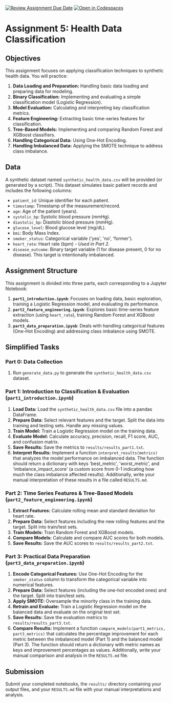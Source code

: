 [![Review Assignment Due Date](https://classroom.github.com/assets/deadline-readme-button-22041afd0340ce965d47ae6ef1cefeee28c7c493a6346c4f15d667ab976d596c.svg)](https://classroom.github.com/a/i99LRj_R)
[![Open in Codespaces](https://classroom.github.com/assets/launch-codespace-2972f46106e565e64193e422d61a12cf1da4916b45550586e14ef0a7c637dd04.svg)](https://classroom.github.com/open-in-codespaces?assignment_repo_id=19443868)
# Assignment 5: Health Data Classification

## Objectives

This assignment focuses on applying classification techniques to synthetic health data. You will practice:

1. **Data Loading and Preparation:** Handling basic data loading and preparing data for modeling.
2. **Binary Classification:** Implementing and evaluating a simple classification model (Logistic Regression).
3. **Model Evaluation:** Calculating and interpreting key classification metrics.
4. **Feature Engineering:** Extracting basic time-series features for classification.
5. **Tree-Based Models:** Implementing and comparing Random Forest and XGBoost classifiers.
6. **Handling Categorical Data:** Using One-Hot Encoding.
7. **Handling Imbalanced Data:** Applying the SMOTE technique to address class imbalance.

## Data

A synthetic dataset named `synthetic_health_data.csv` will be provided (or generated by a script). This dataset simulates basic patient records and includes the following columns:

* `patient_id`: Unique identifier for each patient.
* `timestamp`: Timestamp of the measurement/record.
* `age`: Age of the patient (years).
* `systolic_bp`: Systolic blood pressure (mmHg).
* `diastolic_bp`: Diastolic blood pressure (mmHg).
* `glucose_level`: Blood glucose level (mg/dL).
* `bmi`: Body Mass Index.
* `smoker_status`: Categorical variable ('yes', 'no', 'former').
* `heart_rate`: Heart rate (bpm) - *Used in Part 2*.
* `disease_outcome`: Binary target variable (1 for disease present, 0 for no disease). This target is intentionally imbalanced.

## Assignment Structure

This assignment is divided into three parts, each corresponding to a Jupyter Notebook:

1. **`part1_introduction.ipynb`**: Focuses on loading data, basic exploration, training a Logistic Regression model, and evaluating its performance.
2. **`part2_feature_engineering.ipynb`**: Explores basic time-series feature extraction (using `heart_rate`), training Random Forest and XGBoost models.
3. **`part3_data_preparation.ipynb`**: Deals with handling categorical features (One-Hot Encoding) and addressing class imbalance using SMOTE.

## Simplified Tasks

### Part 0: Data Collection

1. Run `generate_data.py` to generate the `synthetic_health_data.csv` dataset.

### Part 1: Introduction to Classification & Evaluation (`part1_introduction.ipynb`)

1. **Load Data:** Load the `synthetic_health_data.csv` file into a pandas DataFrame.
2. **Prepare Data:** Select relevant features and the target. Split the data into training and testing sets. Handle any missing values.
3. **Train Model:** Train a Logistic Regression model on the training data.
4. **Evaluate Model:** Calculate accuracy, precision, recall, F1 score, AUC, and confusion matrix.
5. **Save Results:** Save the metrics to `results/results_part1.txt`.
6. **Interpret Results:** Implement a function `interpret_results(metrics)` that analyzes the model performance on imbalanced data. The function should return a dictionary with keys 'best_metric', 'worst_metric', and 'imbalance_impact_score' (a custom score from 0-1 indicating how much the class imbalance affected results). Additionally, write your manual interpretation of these results in a file called `RESULTS.md`.

### Part 2: Time Series Features & Tree-Based Models (`part2_feature_engineering.ipynb`)

1. **Extract Features:** Calculate rolling mean and standard deviation for heart rate.
2. **Prepare Data:** Select features including the new rolling features and the target. Split into train/test sets.
3. **Train Models:** Train Random Forest and XGBoost models.
4. **Compare Models:** Calculate and compare AUC scores for both models.
5. **Save Results:** Save the AUC scores to `results/results_part2.txt`.

### Part 3: Practical Data Preparation (`part3_data_preparation.ipynb`)

1. **Encode Categorical Features:** Use One-Hot Encoding for the `smoker_status` column to transform the categorical variable into numerical features.
2. **Prepare Data:** Select features (including the one-hot encoded ones) and the target. Split into train/test sets.
3. **Apply SMOTE:** Oversample the minority class in the training data.
4. **Retrain and Evaluate:** Train a Logistic Regression model on the balanced data and evaluate on the original test set.
5. **Save Results:** Save the evaluation metrics to `results/results_part3.txt`.
6. **Compare Results:** Implement a function `compare_models(part1_metrics, part3_metrics)` that calculates the percentage improvement for each metric between the imbalanced model (Part 1) and the balanced model (Part 3). The function should return a dictionary with metric names as keys and improvement percentages as values. Additionally, write your manual comparison and analysis in the `RESULTS.md` file.

## Submission

Submit your completed notebooks, the `results/` directory containing your output files, and your `RESULTS.md` file with your manual interpretations and analysis.
